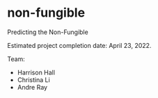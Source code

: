 # non-fungible

Predicting the Non-Fungible

Estimated project completion date: April 23, 2022.

Team:
- Harrison Hall
- Christina Li
- Andre Ray
